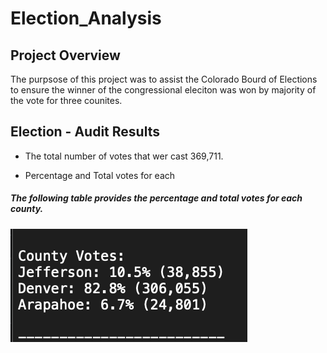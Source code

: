 # Election_Analysis

## Project Overview

The purpsose of this project was to assist the Colorado Bourd of Elections to ensure the winner of the congressional eleciton was won by majority of the vote for three counites.

## Election - Audit Results

- The total number of votes that wer cast 369,711.

- Percentage and Total votes for each 
##### The following table provides the percentage and total votes for each county.

![This is an image](https://github.com/daryld2239/Election_Analysis/blob/main/Resources/County%20turn%20out.png)

